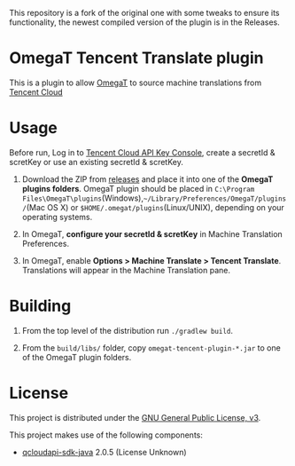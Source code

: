 This repository is a fork of the original one with some tweaks to ensure its functionality, the newest compiled version of the plugin is in the Releases.

OmegaT Tencent Translate plugin
==========================

This is a plugin to allow [OmegaT](http://omegat.org/) to source machine translations from [Tencent Cloud](https://cloud.tencent.com/product/tmt)

Usage
=====

Before run, Log in to [Tencent Cloud API Key Console](https://console.cloud.tencent.com/cam/capi), create a secretId & scretKey or use an existing secretId & scretKey.

1. Download the ZIP from
   [releases](https://github.com/yoyicue/omegat-tencent-plugin/releases) and place it
   into one of the **OmegaT plugins folders**. OmegaT plugin should be placed in `C:\Program Files\OmegaT\plugins`(Windows),`~/Library/Preferences/OmegaT/plugins/`(Mac OS X) or `$HOME/.omegat/plugins`(Linux/UNIX),  depending on your operating systems.

2. In OmegaT, **configure your secretId & scretKey** in Machine Translation Preferences.

3. In OmegaT, enable **Options > Machine Translate > Tencent Translate**. Translations will
   appear in the Machine Translation pane.


Building
========

1. From the top level of the distribution run `./gradlew build`.

2. From the `build/libs/` folder, copy `omegat-tencent-plugin-*.jar`
   to one of the OmegaT plugin folders.


License
=======

This project is distributed under the [GNU General Public License,
v3](http://www.gnu.org/licenses/gpl-3.0.html).

This project makes use of the following components:
- [qcloudapi-sdk-java](https://github.com/QcloudApi/qcloudapi-sdk-java/tree/2.0.5) 2.0.5 (License Unknown)

